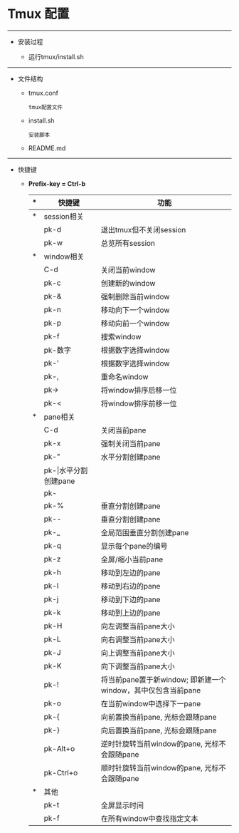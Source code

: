 
# Tmux 配置

----

* 安装过程

  * 运行tmux/install.sh

----

* 文件结构

  * tmux.conf

        tmux配置文件

  * install.sh

        安装脚本

  * README.md

----

* 快捷键

  * **Prefix-key = Ctrl-b**

    |*|快捷键|功能|
    |-|------|----|
    |*|session相关||
    ||pk-d|退出tmux但不关闭session|
    ||pk-w|总览所有session|
    |*|window相关||
    ||C-d|关闭当前window|
    ||pk-c|创建新的window|
    ||pk-&|强制删除当前window|
    ||pk-n|移动向下一个window|
    ||pk-p|移动向前一个window|
    ||pk-f|搜索window|
    ||pk-数字|根据数字选择window|
    ||pk-'|根据数字选择window|
    ||pk-,|重命名window|
    ||pk->|将window排序后移一位|
    ||pk-<|将window排序前移一位|
    |*|pane相关||
    ||C-d|关闭当前pane|
    ||pk-x|强制关闭当前pane|
    ||pk-"|水平分割创建pane|
    ||pk-\|水平分割创建pane|
    ||pk-||全局范围水平分割创建pane|
    ||pk-%|垂直分割创建pane|
    ||pk--|垂直分割创建pane|
    ||pk-_|全局范围垂直分割创建pane|
    ||pk-q|显示每个pane的编号|
    ||pk-z|全屏/缩小当前pane|
    ||pk-h|移动到左边的pane|
    ||pk-l|移动到右边的pane|
    ||pk-j|移动到下边的pane|
    ||pk-k|移动到上边的pane|
    ||pk-H|向左调整当前pane大小|
    ||pk-L|向右调整当前pane大小|
    ||pk-J|向上调整当前pane大小|
    ||pk-K|向下调整当前pane大小|
    ||pk-!|将当前pane置于新window; 即新建一个window，其中仅包含当前pane|
    ||pk-o|在当前window中选择下一pane|
    ||pk-{|向前置换当前pane, 光标会跟随pane|
    ||pk-}|向后置换当前pane, 光标会跟随pane|
    ||pk-Alt+o|逆时针旋转当前window的pane, 光标不会跟随pane|
    ||pk-Ctrl+o|顺时针旋转当前window的pane, 光标不会跟随pane|
    |*|其他||
    ||pk-t|全屏显示时间|
    ||pk-f|在所有window中查找指定文本|

